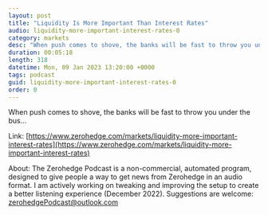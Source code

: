 ```yaml
---
layout: post
title: "Liquidity Is More Important Than Interest Rates"
audio: liquidity-more-important-interest-rates-0
category: markets
desc: "When push comes to shove, the banks will be fast to throw you under the bus..."
duration: 00:05:18
length: 318
datetime: Mon, 09 Jan 2023 13:20:00 +0000
tags: podcast
guid: liquidity-more-important-interest-rates-0
order: 0
---
```

When push comes to shove, the banks will be fast to throw you under the bus...

Link: [https://www.zerohedge.com/markets/liquidity-more-important-interest-rates](https://www.zerohedge.com/markets/liquidity-more-important-interest-rates)

About: The Zerohedge Podcast is a non-commercial, automated program, designed to give people a way to get news from Zerohedge in an audio format.  I am actively working on tweaking and improving the setup to create a better listening experience (December 2022).  Suggestions are welcome: [zerohedgePodcast@outlook.com](mailto:zerohedgePodcast@outlook.com)